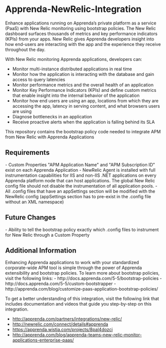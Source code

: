 <h1>Apprenda-NewRelic-Integration</h1>

Enhance applications running on Apprenda’s private platform as a service (PaaS) with New Relic monitoring using bootstrap policies. The New Relic dashboard surfaces thousands of metrics and key performance indicators (KPIs) from your apps. New Relic gives Apprenda developers insight into how end-users are interacting with the app and the experience they receive throughout the day.

With New Relic monitoring Apprenda applications, developers can:
- Monitor multi-instance distributed applications in real time
- Monitor how the application is interacting with the database and gain access to query latencies
- Monitor performance metrics and the overall health of an application
- Monitor Key Performance Indicators (KPIs) and define custom metrics that enable insight into the internal behavior of the application
- Monitor how end users are using an app, locations from which they are accessing the app, latency in serving content, and what browsers users are using
- Diagnose bottlenecks in an application
- Receive proactive alerts when the application is falling behind its SLA


This repository contains the bootstrap policy code needed to integrate APM from New Relic with Apprenda Applications

<h2>Requirements</h2>
- Custom Properties "APM Application Name" and "APM Subscription ID" exist on each Apprenda Application
- NewRelic Agent is installed with full instrumentation capabilities for IIS and non-IIS .NET applications on every Apprenda platform node that can host applications. The global New Relic config file should not disable the instrumentation of all application pools.
- All .config files that have an appSettings section will be modified with the NewRelic config (appSettings section has to pre-exist in the .config file without an XML namespace)

<h2>Future Changes</h2>
- Ability to tell the bootstrap policy exactly which .config files to instrument for New Relic through a Custom Property

<h2>Additional Information</h2>
Enhancing Apprenda applications to work with your standardized corporate-wide APM tool is simple through the power of Apprenda extensibility and bootstrap policies. To learn more about bootstrap policies, visit the following links:
- http://docs.apprenda.com/5-5/bootstrap-policies
- http://docs.apprenda.com/5-5/custom-bootstrapper
- http://apprenda.com/blog/customize-paas-application-bootstrap-policies/

To get a better understanding of this integration, visit the following link that includes documentation and videos that guide you step-by-step on this integration.
- http://apprenda.com/partners/integrations/new-relic/
- http://newrelic.com/connect/details#apprenda
- https://apprenda.wistia.com/projects/8pal4dozci
- http://apprenda.com/blog/apprenda-teams-new-relic-monitor-applications-enterprise-paas/
